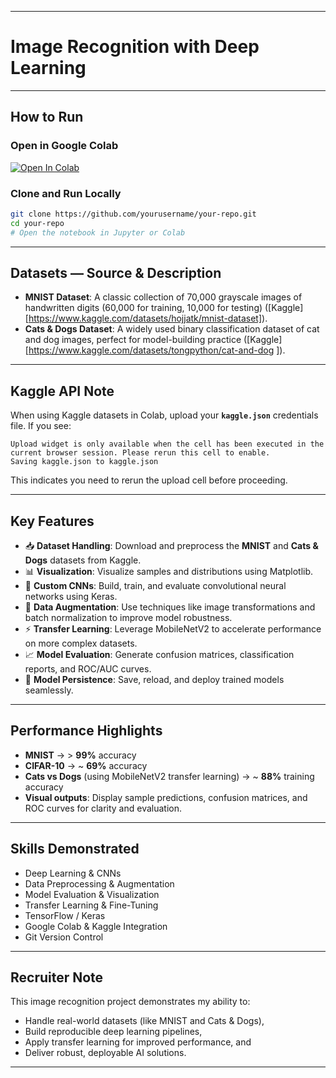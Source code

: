 

---

# &#x20;Image Recognition with Deep Learning

---

## &#x20;How to Run

### Open in Google Colab

[![Open In Colab](https://colab.research.google.com/assets/colab-badge.svg)](https://colab.research.google.com/github/yourusername/your-repo/blob/main/your_notebook.ipynb)

### Clone and Run Locally

```bash
git clone https://github.com/yourusername/your-repo.git
cd your-repo
# Open the notebook in Jupyter or Colab
```

---

## Datasets — Source & Description

* **MNIST Dataset**: A classic collection of 70,000 grayscale images of handwritten digits (60,000 for training, 10,000 for testing) ([Kaggle][https://www.kaggle.com/datasets/hojjatk/mnist-dataset]).
* **Cats & Dogs Dataset**: A widely used binary classification dataset of cat and dog images, perfect for model-building practice ([Kaggle][https://www.kaggle.com/datasets/tongpython/cat-and-dog ]).

---

## Kaggle API Note

When using Kaggle datasets in Colab, upload your **`kaggle.json`** credentials file. If you see:

```
Upload widget is only available when the cell has been executed in the current browser session. Please rerun this cell to enable.
Saving kaggle.json to kaggle.json
```

This indicates you need to rerun the upload cell before proceeding.

---

## Key Features

* 📥 **Dataset Handling**: Download and preprocess the **MNIST** and **Cats & Dogs** datasets from Kaggle.
* 📊 **Visualization**: Visualize samples and distributions using Matplotlib.
* 🧠 **Custom CNNs**: Build, train, and evaluate convolutional neural networks using Keras.
* 🔄 **Data Augmentation**: Use techniques like image transformations and batch normalization to improve model robustness.
* ⚡ **Transfer Learning**: Leverage MobileNetV2 to accelerate performance on more complex datasets.
* 📈 **Model Evaluation**: Generate confusion matrices, classification reports, and ROC/AUC curves.
* 💾 **Model Persistence**: Save, reload, and deploy trained models seamlessly.

---

## Performance Highlights

* **MNIST** → > **99%** accuracy
* **CIFAR-10** → \~ **69%** accuracy
* **Cats vs Dogs** (using MobileNetV2 transfer learning) → \~ **88%** training accuracy
* **Visual outputs**: Display sample predictions, confusion matrices, and ROC curves for clarity and evaluation.

---

## Skills Demonstrated

* Deep Learning & CNNs
* Data Preprocessing & Augmentation
* Model Evaluation & Visualization
* Transfer Learning & Fine-Tuning
* TensorFlow / Keras
* Google Colab & Kaggle Integration
* Git Version Control

---

## Recruiter Note

This image recognition project demonstrates my ability to:

* Handle real-world datasets (like MNIST and Cats & Dogs),
* Build reproducible deep learning pipelines,
* Apply transfer learning for improved performance, and
* Deliver robust, deployable AI solutions.

---
